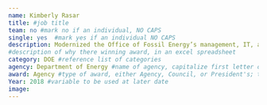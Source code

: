 ```yaml
---
name: Kimberly Rasar
title: #job title
team: no #mark no if an individual, NO CAPS
single: yes  #mark yes if an individual NO CAPS
description: Modernized the Office of Fossil Energy’s management, IT, and workforce practices to align with industry best practices and implemented a strategic communications plan for the America First Energy Plan.
#description of why there winning award, in an excel spreadsheet
category: DOE #reference list of categories
agency: Department of Energy #name of agency, capitalize first letter of each name
award: Agency #type of award, either Agency, Council, or President's; this is case sensitive so make sure to match the options listed exactly. This section generates the format of the card
Year: 2018 #variable to be used at later date
image:
---
```

